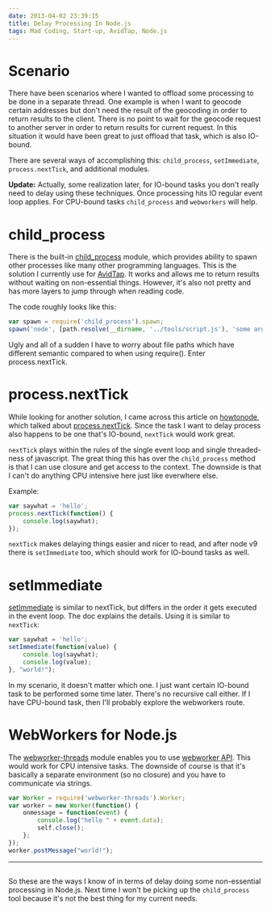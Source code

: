 ```yaml
---
date: 2013-04-02 23:39:15
title: Delay Processing In Node.js
tags: Mad Coding, Start-up, AvidTap, Node.js
---
```

# Scenario

There have been scenarios where I wanted to offload some processing to be
done in a separate thread. One example is when I want to geocode certain
addresses but don't need the result of the geocoding in order to return results
to the client. There is no point to wait for the geocode request to another
server in order to return results for current request. In this situation it
would have been great to just offload that task, which is also IO-bound.

There are several ways of accomplishing this: `child_process`, `setImmediate`,
`process.nextTick`, and additional modules.

**Update:** Actually, some realization later, for IO-bound tasks you don't
really need to delay using these techniques. Once processing hits IO regular
event loop applies. For CPU-bound tasks `child_process` and `webworkers` will
help.


# child_process

There is the built-in [child_process][4] module, which provides ability to spawn
other processes like many other programming languages. This is the solution I
currently use for [AvidTap][5]. It works and allows me to return results without
waiting on non-essential things. However, it's also not pretty and has more
layers to jump through when reading code.

The code roughly looks like this:

```javascript
var spawn = require('child_process').spawn;
spawn('node', [path.resolve(__dirname, '../tools/script.js'), 'some args']);
```

Ugly and all of a sudden I have to worry about file paths which have different
semantic compared to when using require(). Enter process.nextTick.


# process.nextTick

While looking for another solution, I came across this article on
[howtonode][3], which talked about [process.nextTick][8]. Since the task I want
to delay process also happens to be one that's IO-bound, `nextTick` would work
great.

`nextTick` plays within the rules of the single event loop and single
threaded-ness of javascript. The great thing this has over the `child_process`
method is that I can use closure and get access to the context. The downside is
that I can't do anything CPU intensive here just like everwhere else.

Example:

```javascript
var saywhat = 'hello';
process.nextTick(function() {
    console.log(saywhat);
});
```

`nextTick` makes delaying things easier and nicer to read, and after node v9
there is `setImmediate` too, which should work for IO-bound tasks as well.


# setImmediate

[setImmediate][6] is similar to nextTick, but differs in the order it gets
executed in the event loop. The doc explains the details. Using it is similar to
`nextTick`:

```javascript
var saywhat = 'hello';
setImmediate(function(value) {
    console.log(saywhat);
    console.log(value);
}, "world!");
```

In my scenario, it doesn't matter which one. I just want certain IO-bound task
to be performed some time later. There's no recursive call either. If I have
CPU-bound task, then I'll probably explore the webworkers route.


# WebWorkers for Node.js

The [webworker-threads][1] module enables you to use [webworker API][2]. This
would work for CPU intensive tasks. The downside of course is that it's
basically a separate environment (so no closure) and you have to communicate via
strings.

```javascript
var Worker = require('webworker-threads').Worker;
var worker = new Worker(function() {
    onmessage = function(event) {
        console.log("hello " + event.data);
        self.close();
    };
});
worker.postMessage("world!");
```

---
## 

So these are the ways I know of in terms of delay doing some non-essential
processing in Node.js. Next time I won't be picking up the `child_process` tool
because it's not the best thing for my current needs.

  [1]: https://npmjs.org/package/webworker-threads
  [2]: http://www.whatwg.org/specs/web-apps/current-work/multipage/workers.html
  [3]: http://howtonode.org/understanding-process-next-tick
  [4]: http://nodejs.org/api/child_process.html
  [5]: http://avidtap.com
  [6]: http://nodejs.org/api/timers.html#timers_setimmediate_callback_arg
  [7]: https://github.com/joyent/node/pull/3709
  [8]: http://nodejs.org/api/process.html#process_process_nexttick_callback
